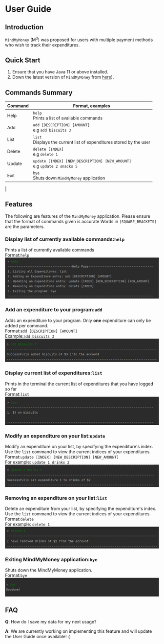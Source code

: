 # User Guide

## Introduction

`MindMyMoney` (M<sup>3</sup>) was proposed for users with multiple payment methods who wish to track their expenditures.

## Quick Start

1. Ensure that you have Java 11 or above installed. 
2. Down the latest version of `MindMyMoney` from [here](https://github.com/AY2122S2-CS2113T-T10-4/tp/releases)).


## Commands Summary <br>

| Command | Format, examples                                                            |
|---------|-----------------------------------------------------------------------------|
| Help    | `help` <br/> Prints a list of available commands                            |
| Add     | `add [DESCRIPTION] [AMOUNT]`<br/>e.g `add biscuits 3`                       |
| List    | `list`<br/> Displays the current list of expenditures stored by the user    |
| Delete  | `delete [INDEX]`<br/>e.g `delete 1`                                         | 
| Update  | `update [INDEX] [NEW_DESCRIPTION] [NEW_AMOUNT]`<br/>e.g `update 2 snacks 5` |
| Exit    | `bye`<br/> Shuts down `MindMyMoney` application                             |
|

## Features <br>
The following are features of the `MindMyMoney` application. Please ensure that the format of commands given is accurate
Words in `[SQUARE_BRACKETS]` are the parameters.<br>

### Display list of currently available commands:`help` <br>
Prints a list of currently available commands<br> 
Format:`help` <br>
![help screenshot](./images/help.PNG)<br>

### Add an expenditure to your program:`add`<br>
Adds an expenditure to your program. Only **one** expenditure can only be added per command.<br>
Format:`add [DESCRIPTION] [AMOUNT]` <br>
Example:`add biscuits 3`<br>
![add screenshot](./images/add.PNG)

### Display current list of expenditures:`list` <br>
Prints in the terminal the current list of expenditures that you have logged so far <br>
Format:`list`<br>
![list screenshot](./images/list.PNG)<br>

### Modify an expenditure on your list:`update` <br>
Modify an expenditure on your list, by specifying the expenditure's index. <br>
Use the `list` command to view the current indices of your expenditures. <br>
Format:`update [INDEX] [NEW_DESCRIPTION] [NEW_AMOUNT]`<br>
For example: `update 1 drinks 2`<br>
![update screenshot](./images/update.PNG)<br>

### Removing an expenditure on your list:`list`<br>
Delete an expenditure from your list, by specifying the expenditure's index.<br>
Use the `list` command to view the current indices of your expenditures. <br>
Format:`delete`<br>
For example: `delete 1`
![delete screenshot](./images/delete.PNG)<br>

### Exiting MindMyMoney application:`bye`<br>
Shuts down the MindMyMoney application.<br>
Format:`bye`<br>
![bye screenshot](./images/bye.PNG)<br>

## FAQ

**Q**: How do I save my data for my next usage? <br>

**A**: We are currently working on implementing this feature and 
will update the User Guide once available! :) <br>

